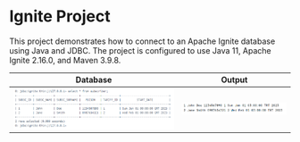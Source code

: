 # Ignite Project

This project demonstrates how to connect to an Apache Ignite database using Java and JDBC. The project is configured to use Java 11, Apache Ignite 2.16.0, and Maven 3.9.8.

| Database  | Output |
|--------|------------|
| ![ignite](db.png) | ![output](output.png) |
